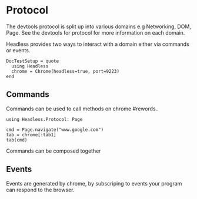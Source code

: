 # Protocol

The devtools protocol is split up into various domains e.g Networking, DOM, Page. See
the devtools for protocol for more information on each domain.

Headless provides two ways to interact with a domain either via commands or events.

```@meta
DocTestSetup = quote
  using Headless
  chrome = Chrome(headless=true, port=9223)
end
```

## Commands

Commands can be used to call methods on chrome #rewords..

```jldoctest
using Headless.Protocol: Page

cmd = Page.navigate("www.google.com")
tab = chrome[:tab1]
tab(cmd)
```

Commands can be composed together

## Events

Events are generated by chrome, by subscriping to events your program can respond to the browser.
